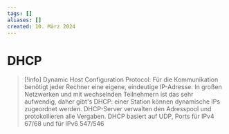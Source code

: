 ```yaml
---
tags: []
aliases: []
created: 10. März 2024
---
```


# DHCP

> [!info] Dynamic Host Configuration Protocol:
> Für die Kommunikation benötigt jeder Rechner eine eigene, eindeutige IP-Adresse. In großen Netzwerken und mit wechselnden Teilnehmern ist das sehr aufwendig, daher gibt's DHCP: einer Station können dynamische IPs zugeordnet werden. DHCP-Server verwalten den Adresspool und protokollieren alle Vergaben. DHCP basiert auf UDP, Ports für IPv4 67/68 und für IPv6 547/546